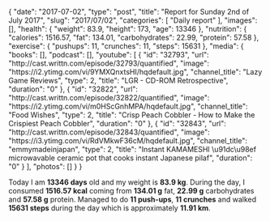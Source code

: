 {
    "date": "2017-07-02",
    "type": "post",
    "title": "Report for Sunday 2nd of July 2017",
    "slug": "2017\/07\/02",
    "categories": [
        "Daily report"
    ],
    "images": [],
    "health": {
        "weight": 83.9,
        "height": 173,
        "age": 13346
    },
    "nutrition": {
        "calories": 1516.57,
        "fat": 134.01,
        "carbohydrates": 22.99,
        "protein": 57.58
    },
    "exercise": {
        "pushups": 11,
        "crunches": 11,
        "steps": 15631
    },
    "media": {
        "books": [],
        "podcast": [],
        "youtube": [
            {
                "id": "32793",
                "url": "http:\/\/cast.writtn.com\/episode\/32793\/quantified",
                "image": "https:\/\/i2.ytimg.com\/vi\/9YMXQnxtsHI\/hqdefault.jpg",
                "channel_title": "Lazy Game Reviews",
                "type": 2,
                "title": "LGR - CD-ROM Retrospective",
                "duration": "0"
            },
            {
                "id": "32822",
                "url": "http:\/\/cast.writtn.com\/episode\/32822\/quantified",
                "image": "https:\/\/i2.ytimg.com\/vi\/m0HScGnhMPA\/hqdefault.jpg",
                "channel_title": "Food Wishes",
                "type": 2,
                "title": "Crisp Peach Cobbler - How to Make the Crispiest Peach Cobbler",
                "duration": "0"
            },
            {
                "id": "32843",
                "url": "http:\/\/cast.writtn.com\/episode\/32843\/quantified",
                "image": "https:\/\/i3.ytimg.com\/vi\/RdVMkwF36cM\/hqdefault.jpg",
                "channel_title": "emmymadeinjapan",
                "type": 2,
                "title": "Instant KAMAMESHI \u91dc\u98ef microwavable ceramic pot that cooks instant Japanese pilaf",
                "duration": "0"
            }
        ],
        "photos": []
    }
}

Today I am <strong>13346 days</strong> old and my weight is <strong>83.9 kg</strong>. During the day, I consumed <strong>1516.57 kcal</strong> coming from <strong>134.01 g</strong> fat, <strong>22.99 g</strong> carbohydrates and <strong>57.58 g</strong> protein. Managed to do <strong>11 push-ups</strong>, <strong>11 crunches</strong> and walked <strong>15631 steps</strong> during the day which is approximately <strong>11.91 km</strong>.